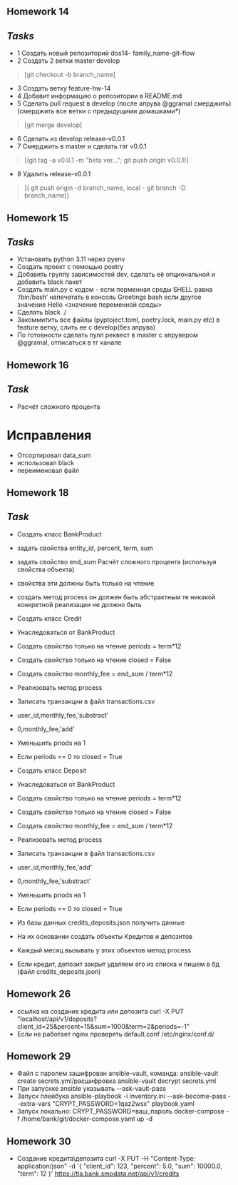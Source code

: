 
## Homework 14

## _Tasks_

- 1 Создать новый репозиторий dos14-
family_name-git-flow
- 2 Создать 2 ветки master develop 
> [git checkout -b branch_name]
- 3 Cоздать ветку feature-hw-14
- 4 Добавит информацию о репозитории в
README.md
- 5 Сделать pull request в develop (после апрува
@ggramal смерджить) (cмерджить все ветки с
предыдущими домашками*) 
> [git merge develop]
- 6 Сделать из develop release-v0.0.1
- 7 Cмерджить в master и сделать тэг v0.0.1
> [(git tag -a v0.0.1 -m "beta ver..."; git push origin v0.0.1)]
- 8 Удалить release-v0.0.1 
> [( git push origin -d branch_name, local - git branch -D branch_name)]



## Homework 15

## _Tasks_

- Установить python 3.11 через pyenv
- Создать проект с помощью poetry
- Добавить группу зависимостей dev, сделать её опциональной и добавить black пакет
- Создать main.py с кодом - если перменная среды SHELL равна ‘/bin/bash’ напечатать в консоль Greetings bash если другое значение Hello <значение переменной среды>
- Сделать black ./
- Закоммитить все файлы (pyptoject.toml, poetry.lock, main.py etc) в feature ветку, слить ее с develop(без апрува)
- По готовности сделать пулл реквест в master с апрувером @ggramal, отписаться в тг канале

## Homework 16

## _Task_
- Расчёт сложного процента
# Исправления
- Отсортировал data_sum
- использовал black
- переименовал файл

## Homework 18

## _Task_
- Создать класс BankProduct

- задать свойства entity_id, percent, term, sum

- задать свойство end_sum Расчёт сложного процента (используя свойства объекта)

- свойства эти должны быть только на чтение

- создать метод process он должен быть абстрактным те никакой конкретной реализации не должно быть

- Создать класс Credit

- Унаследоваться от BankProduct

- Создать свойство только на чтение periods = term*12

- Создать свойство только на чтение closed = False

- Создать свойство monthly_fee = end_sum / term*12

- Реализовать метод process

- Записать транзакции в файл transactions.csv

- user_id,monthly_fee,'substract'

- 0,monthly_fee,'add'

- Уменьшить priods на 1

- Если periods == 0 то closed = True

- Создать класс Deposit

- Унаследоваться от BankProduct

- Создать свойство только на чтение periods = term*12

- Создать свойство только на чтение closed = False

- Создать свойство monthly_fee = end_sum / term*12

- Реализовать метод process

- Записать транзакции в файл transactions.csv

- user_id,monthly_fee,'add'

- 0,monthly_fee,'substract'

- Уменьшить priods на 1

- Если periods == 0 то closed = True

- Из базы данных credits_deposits.json получить данные

- На их основании создать объекты Кредитов и депозитов

- Каждый месяц вызывать у этих объектов метод process

- Если кредит, депозит закрыт удаляем его из списка и пишем в бд (файл credits_deposits.json)


## Homework 26
- ссылка на создание кредита или депозита curl -X PUT "localhost/api/v1/deposits?client_id=25&percent=15&sum=1000&term=2&periods=-1"
- Если не работает nginx проверять default.conf /etc/nginx/conf.d/

## Homework 29
- Файл с паролем зашифрован ansible-vault, команда:  ansible-vault create secrets.yml/расшифровка ansible-vault decrypt secrets.yml
- При запускке ansible указывать  --ask-vault-pass
- Запуск плейбука ansible-playbook -i inventory.ini --ask-become-pass --extra-vars "CRYPT_PASSWORD=1qaz2wsx" playbook.yaml
- Запуск локально: CRYPT_PASSWORD=ваш_пароль docker-compose -f /home/bank/git/docker-compose.yaml up -d

## Homework 30
- Создание кредита\депозита curl -X PUT -H "Content-Type: application/json" -d '{
    "client_id": 123,
    "percent": 5.0,
    "sum": 10000.0,
    "term": 12
}' https://tla.bank.smodata.net/api/v1/credits

